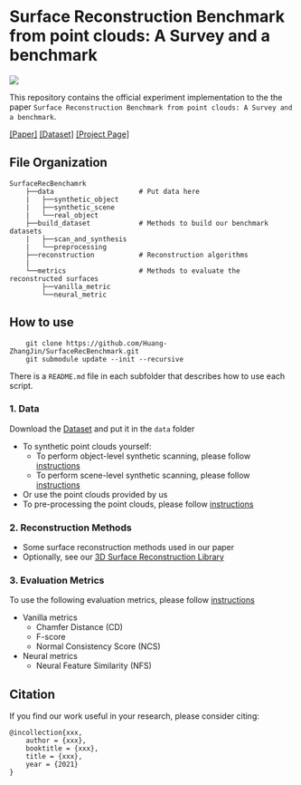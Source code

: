 # Surface Reconstruction Benchmark from point clouds: A Survey and a benchmark

![](teaser.png)

This repository contains the official experiment implementation to the the paper `Surface Reconstruction Benchmark from point clouds: A Survey and a benchmark`.

[[Paper]]() [[Dataset]](https://mailscuteducn-my.sharepoint.com/:f:/g/personal/201730254453_mail_scut_edu_cn/Em-Xehw0uHlMkj1XHRZWbT4BzWg4ssEV4aebZu6pOly2ew) [[Project Page]](https://Gorilla-Lab-SCUT.github.io/SurfaceReconstructionBenchmark)


## File Organization

```
SurfaceRecBenchamrk
    ├──data                     # Put data here
    |   ├──synthetic_object
    |   ├──synthetic_scene
    |   └──real_object 
    ├──build_dataset            # Methods to build our benchmark datasets
    |   ├──scan_and_synthesis
    |   └──preprocessing
    ├──reconstruction           # Reconstruction algorithms
    |
    └──metrics                  # Methods to evaluate the reconstructed surfaces 
        ├──vanilla_metric
        └──neural_metric
```

## How to use

```
    git clone https://github.com/Huang-ZhangJin/SurfaceRecBenchmark.git
    git submodule update --init --recursive
```
There is a `README.md` file in each subfolder that describes how to use each script.

### 1. Data
Download the [Dataset](https://mailscuteducn-my.sharepoint.com/:f:/g/personal/201730254453_mail_scut_edu_cn/Em-Xehw0uHlMkj1XHRZWbT4BzWg4ssEV4aebZu6pOly2ew) and put it in the `data` folder
- To synthetic point clouds yourself:
    - To perform object-level synthetic scanning, please follow [instructions](build_dataset/scan_and_synthesis/object_level/README.md)
    - To perform scene-level synthetic scanning, please follow [instructions](build_dataset/scan_and_synthesis/scene_level/README.md)
- Or use the point clouds provided by us
- To pre-processing the point clouds, please follow [instructions](build_dataset/preprocessing/README.md)

### 2. Reconstruction Methods
- Some surface reconstruction methods used in our paper
- Optionally, see our [3D Surface Reconstruction Library](https://github.com/Gorilla-Lab-SCUT/3DRecon)

### 3. Evaluation Metrics
To use the following evaluation metrics, please follow [instructions](metrics/README.md)
- Vanilla metrics
    - Chamfer Distance (CD)
    - F-score
    - Normal Consistency Score (NCS)
- Neural metrics
    - Neural Feature Similarity (NFS)

## Citation
If you find our work useful in your research, please consider citing:

    @incollection{xxx,
        author = {xxx},
        booktitle = {xxx},
        title = {xxx},
        year = {2021}
    }